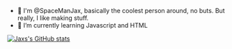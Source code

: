 - 👋 I'm @SpaceManJax, basically the coolest person around, no buts. But really, I like making stuff.
- 🌱 I’m currently learning Javascript and HTML

[![Jaxs's GitHub stats](https://github-readme-stats.vercel.app/api?username=spacemanjax&show_icons=true&theme=gruvbox)](https://github.com/anuraghazra/github-readme-stats)

<!---
SpaceManJax/SpaceManJax is a ✨ special ✨ repository because its `README.md` (this file) appears on your GitHub profile.
You can click the Preview link to take a look at your changes.
--->
